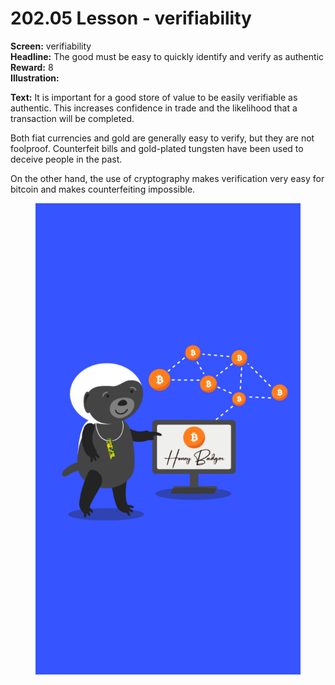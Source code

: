 # 202.05 Lesson - verifiability

**Screen:** verifiability\
**Headline:** The good must be easy to quickly identify and verify as authentic\
**Reward:** 8\
**Illustration:**

**Text:** It is important for a good store of value to be easily verifiable as authentic. This increases confidence in trade and the likelihood that a transaction will be completed.

Both fiat currencies and gold are generally easy to verify, but they are not foolproof. Counterfeit bills and gold-plated tungsten have been used to deceive people in the past.

On the other hand, the use of cryptography makes verification very easy for bitcoin and makes counterfeiting impossible.

<figure><img src="../.gitbook/assets/202-05.png" alt=""><figcaption></figcaption></figure>
